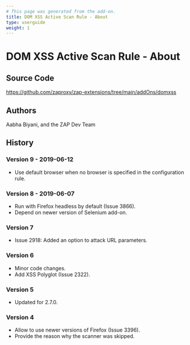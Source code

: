 ```yaml
---
# This page was generated from the add-on.
title: DOM XSS Active Scan Rule - About
type: userguide
weight: 1
---
```


# DOM XSS Active Scan Rule - About

## Source Code

<https://github.com/zaproxy/zap-extensions/tree/main/addOns/domxss>

## Authors

Aabha Biyani, and the ZAP Dev Team

## History

### Version 9 - 2019-06-12

* Use default browser when no browser is specified in the configuration rule.

### Version 8 - 2019-06-07

* Run with Firefox headless by default (Issue 3866).
* Depend on newer version of Selenium add-on.

### Version 7

* Issue 2918: Added an option to attack URL parameters.

### Version 6

* Minor code changes.
* Add XSS Polyglot (Issue 2322).

### Version 5

* Updated for 2.7.0.

### Version 4

* Allow to use newer versions of Firefox (Issue 3396).
* Provide the reason why the scanner was skipped.
